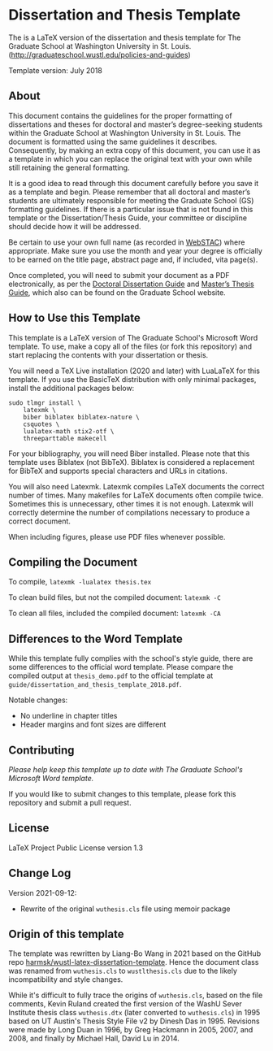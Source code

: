# Dissertation and Thesis Template

The is a LaTeX version of the dissertation and thesis template for The Graduate School at Washington University in St. Louis. (http://graduateschool.wustl.edu/policies-and-guides)

Template version: July 2018

## About

This document contains the guidelines for the proper formatting of dissertations and theses for doctoral and master’s degree-seeking students within the Graduate School at Washington University in St. Louis. The document is formatted using the same guidelines it describes.  Consequently, by making an extra copy of this document, you can use it as a template in which you can replace the original text with your own while still retaining the general formatting.

It is a good idea to read through this document carefully before you save it as a template and begin.  Please remember that all doctoral and master’s students are ultimately responsible for meeting the Graduate School (GS) formatting guidelines. If there is a particular issue that is not found in this template or the Dissertation/Thesis Guide, your committee or discipline should decide how it will be addressed.

Be certain to use your own full name (as recorded in [WebSTAC](https://acadinfo.wustl.edu/)) where appropriate. Make sure you use the month and year your degree is officially to be earned on the title page, abstract page and, if included, vita page(s).

Once completed, you will need to submit your document as a PDF electronically, as per the [Doctoral Dissertation Guide](http://graduateschool.wustl.edu/files/graduate/Doctoral_Dissertation_Guide.pdf) and [Master’s Thesis Guide](http://graduateschool.wustl.edu/files/graduate/Masters_Thesis_Guide.pdf), which also can be found on the Graduate School website.

## How to Use this Template

This template is a LaTeX version of The Graduate School's Microsoft Word template. To use, make a copy all of the files (or fork this repository) and start replacing the contents with your dissertation or thesis.

You will need a TeX Live installation (2020 and later) with LuaLaTeX for this template. If you use the BasicTeX distribution with only minimal packages, install the additional packages below:

    sudo tlmgr install \
        latexmk \
        biber biblatex biblatex-nature \
        csquotes \
        lualatex-math stix2-otf \
        threeparttable makecell

For your bibliography, you will need Biber installed. Please note that this template uses Biblatex (not BibTeX). Biblatex is considered a replacement for BibTeX and supports special characters and URLs in citations.

You will also need Latexmk. Latexmk compiles LaTeX documents the correct number of times. Many makefiles for LaTeX documents often compile twice. Sometimes this is unnecessary, other times it is not enough. Latexmk will correctly determine the number of compilations necessary to produce a correct document.

When including figures, please use PDF files whenever possible.

## Compiling the Document

To compile, `latexmk -lualatex thesis.tex`

To clean build files, but not the compiled document: `latexmk -C`

To clean all files, included the compiled document: `latexmk -CA`

## Differences to the Word Template

While this template fully complies with the school's style guide, there are some differences to the official word template. Please compare the compiled output at `thesis_demo.pdf` to the official template at `guide/dissertation_and_thesis_template_2018.pdf`.

Notable changes:
- No underline in chapter titles
- Header margins and font sizes are different

## Contributing

*Please help keep this template up to date with The Graduate School's Microsoft Word template.*

If you would like to submit changes to this template, please fork this repository and submit a pull request.

## License

LaTeX Project Public License version 1.3

## Change Log
Version 2021-09-12:

- Rewrite of the original `wuthesis.cls` file using memoir package

## Origin of this template
The template was rewritten by Liang-Bo Wang in 2021 based on the GitHub repo [harmsk/wustl-latex-dissertation-template]. Hence the document class was renamed from `wuthesis.cls` to `wustlthesis.cls` due to the likely incompatibility and style changes.

While it's difficult to fully trace the origins of `wuthesis.cls`, based on the file comments, Kevin Ruland created the first version of the WashU Sever Institute thesis class `wuthesis.dtx` (later converted to `wuthesis.cls`) in 1995 based on UT Austin's Thesis Style File v2 by Dinesh Das in 1995. Revisions were made by Long Duan in 1996, by Greg Hackmann in 2005, 2007, and 2008, and finally by Michael Hall, David Lu in 2014.

[harmsk/wustl-latex-dissertation-template]: https://github.com/harmsk/wustl-latex-dissertation-template/tree/f5386bb93dee6e5c0c5b1faed317b687be0f199a
